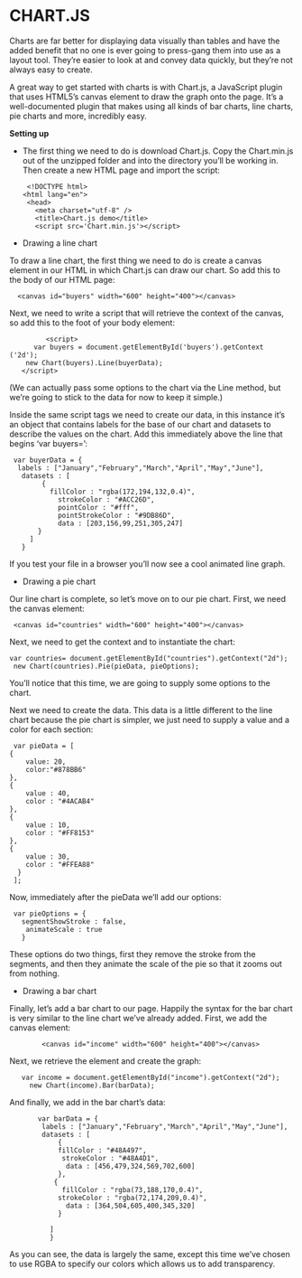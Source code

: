 # CHART.JS

Charts are far better for displaying data visually than tables and have the added benefit that no one is ever going to press-gang them into use as a layout tool. They’re easier to look at and convey data quickly, but they’re not always easy to create.

A great way to get started with charts is with Chart.js, a JavaScript plugin that uses HTML5’s canvas element to draw the graph onto the page. It’s a well-documented plugin that makes using all kinds of bar charts, line charts, pie charts and more, incredibly easy.



**Setting up**


- The first thing we need to do is download Chart.js. Copy the Chart.min.js out of the unzipped folder and into the directory you’ll be working in. Then create a new HTML page and import the script:

       <!DOCTYPE html>
      <html lang="en">
       <head>
         <meta charset="utf-8" />
         <title>Chart.js demo</title>
         <script src='Chart.min.js'></script>
     </head>
     <body>
     </body>
     </html>

 - Drawing a line chart

To draw a line chart, the first thing we need to do is create a canvas element in our HTML in which Chart.js can draw our chart. So add this to the body of our HTML page:

      <canvas id="buyers" width="600" height="400"></canvas>    





 Next, we need to write a script that will retrieve the context of the canvas, so add this to the foot of your body element:

             <script>
          var buyers = document.getElementById('buyers').getContext ('2d');
        new Chart(buyers).Line(buyerData);
       </script>


(We can actually pass some options to the chart via the Line method, but we’re going to stick to the data for now to keep it simple.)

Inside the same script tags we need to create our data, in this instance it’s an object that contains labels for the base of our chart and datasets to describe the values on the chart. Add this immediately above the line that begins ‘var buyers=’:

     var buyerData = {
	  labels : ["January","February","March","April","May","June"],
	   datasets : [
	     	{
			  fillColor : "rgba(172,194,132,0.4)",
		    	strokeColor : "#ACC26D",
		    	pointColor : "#fff",
		    	pointStrokeColor : "#9DB86D",
		    	data : [203,156,99,251,305,247]
		   }
	     ]
       }


If you test your file in a browser you’ll now see a cool animated line graph.




- Drawing a pie chart


Our line chart is complete, so let’s move on to our pie chart. First, we need the canvas element:

     <canvas id="countries" width="600" height="400"></canvas>


Next, we need to get the context and to instantiate the chart:


    var countries= document.getElementById("countries").getContext("2d");
     new Chart(countries).Pie(pieData, pieOptions);


You’ll notice that this time, we are going to supply some options to the chart.

Next we need to create the data. This data is a little different to the line chart because the pie chart is simpler, we just need to supply a value and a color for each section:

     var pieData = [
	{
		value: 20,
		color:"#878BB6"
	},
	{
		value : 40,
		color : "#4ACAB4"
	},
	{
		value : 10,
		color : "#FF8153"
	},
	{
		value : 30,
		color : "#FFEA88"
	  }
     ];



 Now, immediately after the pieData we’ll add our options:

     var pieOptions = {
	   segmentShowStroke : false,
  	    animateScale : true
       }

These options do two things, first they remove the stroke from the segments, and then they animate the scale of the pie so that it zooms out from nothing.    

- Drawing a bar chart


Finally, let’s add  a bar chart to our page. Happily the syntax for the bar chart is very similar to the line chart we’ve already added. First, we add the canvas element:

            <canvas id="income" width="600" height="400"></canvas>


Next, we retrieve the element and create the graph:

       var income = document.getElementById("income").getContext("2d");
         new Chart(income).Bar(barData);


And finally, we add in the bar chart’s data:

           var barData = {
	        labels : ["January","February","March","April","May","June"],
	        datasets : [
	           	{
			    fillColor : "#48A497",
			     strokeColor : "#48A4D1",
			      data : [456,479,324,569,702,600]
		        },
		       {
			     fillColor : "rgba(73,188,170,0.4)",
			    strokeColor : "rgba(72,174,209,0.4)",
			      data : [364,504,605,400,345,320]
	         	}

	          ]
              }

              
As you can see, the data is largely the same, except this time we’ve chosen to use RGBA to specify our colors which allows us to add transparency.
